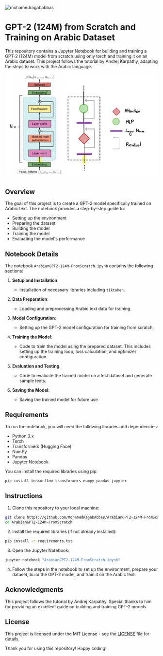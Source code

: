 <div align="left" >
  <p align="left"> <img src="https://komarev.com/ghpvc/?username=mohamedragababbas&label=Profile%20views&color=0e75b6&style=flat" alt="mohamedragababbas" /> </p>
</div>

# GPT-2 (124M) from Scratch and Training on Arabic Dataset

This repository contains a Jupyter Notebook for building and training a GPT-2 (124M) model from scratch using only torch and training it on an Arabic dataset. This project follows the tutorial by Andrej Karpathy, adapting the steps to work with the Arabic language.

![GPT-2 Model](data/images/gpt_arch.png)

## Overview

The goal of this project is to create a GPT-2 model specifically trained on Arabic text. The notebook provides a step-by-step guide to:
- Setting up the environment
- Preparing the dataset
- Building the model
- Training the model
- Evaluating the model's performance

## Notebook Details

 The notebook `ArabianGPT2-124M-FromScratch.ipynb` contains the following sections:

1. **Setup and Installation**:
    - Installation of necessary libraries including `tiktoken`.

2. **Data Preparation**:
    - Loading and preprocessing Arabic text data for training.

3. **Model Configuration**:
    - Setting up the GPT-2 model configuration for training from scratch.

4. **Training the Model**:
    - Code to train the model using the prepared dataset. This includes setting up the training loop, loss calculation, and optimizer configuration.

5. **Evaluation and Testing**:
    - Code to evaluate the trained model on a test dataset and generate sample texts.

6. **Saving the Model**:
    - Saving the trained model for future use


## Requirements

To run the notebook, you will need the following libraries and dependencies:

- Python 3.x
- Torch
- Transformers (Hugging Face)
- NumPy
- Pandas
- Jupyter Notebook

You can install the required libraries using pip:

```bash
pip install tensorflow transformers numpy pandas jupyter
```

## Instructions

1. Clone this repository to your local machine:

```bash
git clone https://github.com/MohamedRagabAbbas/ArabianGPT2-124M-FromScratch.git
cd ArabianGPT2-124M-FromScratch
```

2. Install the required libraries (if not already installed):

```bash
pip install -r requirements.txt
```

3. Open the Jupyter Notebook:

```bash
jupyter notebook "ArabianGPT2-124M-FromScratch.ipynb"
```

4. Follow the steps in the notebook to set up the environment, prepare your dataset, build the GPT-2 model, and train it on the Arabic text.

## Acknowledgments

This project follows the tutorial by Andrej Karpathy. Special thanks to him for providing an excellent guide on building and training GPT-2 models.

## License

This project is licensed under the MIT License - see the [LICENSE](LICENSE) file for details.

Thank you for using this repository! Happy coding!
